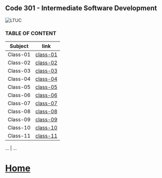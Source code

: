 ## Code 301 - Intermediate Software Development
![LTUC](https://img.alwakeelnews.com/Content/Upload/small/8202013104316907594295.jpg)

### TABLE OF CONTENT 

**Subject** | **link**
------------ | -------------
Class-01 | [class-01](https://malakmomani.github.io/reading-notes/code301/class-01)
Class-02 | [class-02](https://malakmomani.github.io/reading-notes/code301/class-02)
Class-03 | [class-03](https://malakmomani.github.io/reading-notes/code301/class-03)
Class-04 | [class-04](https://malakmomani.github.io/reading-notes/code301/class-04)
Class-05 | [class-05](https://malakmomani.github.io/reading-notes/code301/class-05)
Class-06 | [class-06](https://malakmomani.github.io/reading-notes/code301/class-06)
Class-07 | [class-07](https://malakmomani.github.io/reading-notes/code301/class-07)
Class-08 | [class-08](https://malakmomani.github.io/reading-notes/code301/class-08)
Class-09 | [class-09](https://malakmomani.github.io/reading-notes/code301/class-09)
Class-10 | [class-10](https://malakmomani.github.io/reading-notes/code301/class-10)
Class-11 | [class-11](https://malakmomani.github.io/reading-notes/code301/class-11)

... | ...


# [Home](https://malakmomani.github.io/reading-notes/)

